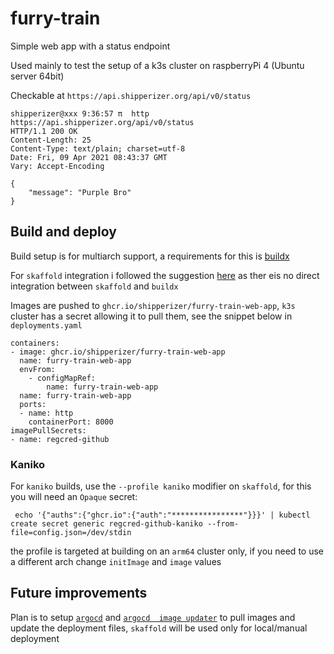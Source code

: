 # furry-train

Simple web app with a status endpoint

Used mainly to test the setup of a k3s cluster on raspberryPi 4 (Ubuntu server 64bit)

Checkable at `https://api.shipperizer.org/api/v0/status`

```
shipperizer@xxx 9:36:57 π  http https://api.shipperizer.org/api/v0/status
HTTP/1.1 200 OK
Content-Length: 25
Content-Type: text/plain; charset=utf-8
Date: Fri, 09 Apr 2021 08:43:37 GMT
Vary: Accept-Encoding

{
    "message": "Purple Bro"
}
```

## Build and deploy

Build setup is for multiarch support, a requirements for this is  [buildx](https://docs.docker.com/buildx/working-with-buildx/)

For `skaffold` integration i followed the suggestion [here](https://github.com/GoogleContainerTools/skaffold/tree/master/examples/custom-buildx) as ther eis no direct integration between `skaffold` and `buildx`


Images are pushed to `ghcr.io/shipperizer/furry-train-web-app`, `k3s` cluster has a secret allowing it to pull them, see the snippet below in `deployments.yaml`

```
containers:
- image: ghcr.io/shipperizer/furry-train-web-app
  name: furry-train-web-app
  envFrom:
    - configMapRef:
        name: furry-train-web-app
  name: furry-train-web-app
  ports:
  - name: http
    containerPort: 8000
imagePullSecrets:
- name: regcred-github
```

### Kaniko

For `kaniko` builds, use the `--profile kaniko` modifier on `skaffold`, for this you will need an `Opaque` secret:

```
 echo '{"auths":{"ghcr.io":{"auth":"****************"}}}' | kubectl create secret generic regcred-github-kaniko --from-file=config.json=/dev/stdin
 ```

the profile is targeted at building on an `arm64` cluster only, if you need to use a different arch change `initImage` and `image` values


## Future improvements

Plan is to setup [`argocd`](https://argoproj.github.io/argo-cd/) and [`argocd  image updater`](https://argocd-image-updater.readthedocs.io/en/stable/) to pull images and update the deployment files, `skaffold` will be used only for local/manual deployment
